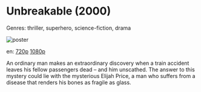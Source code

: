 # Unbreakable (2000)

Genres: thriller, superhero, science-fiction, drama

![poster](http://image.tmdb.org/t/p/w500/pvL37V88plePxFSszCbV3wRHiBm.jpg)

en:
  [720p](magnet:?xt=urn:btih:F05DFC9DAEDD76C6198F4506DC178BB2924A5E1E&tr=udp://glotorrents.pw:6969/announce&tr=udp://tracker.opentrackr.org:1337/announce&tr=udp://torrent.gresille.org:80/announce&tr=udp://tracker.openbittorrent.com:80&tr=udp://tracker.coppersurfer.tk:6969&tr=udp://tracker.leechers-paradise.org:6969&tr=udp://p4p.arenabg.ch:1337&tr=udp://tracker.internetwarriors.net:1337)
  [1080p](magnet:?xt=urn:btih:EAAE0E19493C45EF637A863F07DFEAB10C318ABC&tr=udp://glotorrents.pw:6969/announce&tr=udp://tracker.opentrackr.org:1337/announce&tr=udp://torrent.gresille.org:80/announce&tr=udp://tracker.openbittorrent.com:80&tr=udp://tracker.coppersurfer.tk:6969&tr=udp://tracker.leechers-paradise.org:6969&tr=udp://p4p.arenabg.ch:1337&tr=udp://tracker.internetwarriors.net:1337)
  


An ordinary man makes an extraordinary discovery when a train accident leaves his fellow passengers dead – and him unscathed. The answer to this mystery could lie with the mysterious Elijah Price, a man who suffers from a disease that renders his bones as fragile as glass.